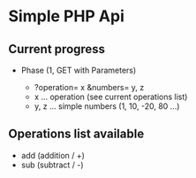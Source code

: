 # Simple PHP Api

## Current progress

- Phase (1, GET with Parameters)

  - ?operation= x &numbers= y, z
  - x ... operation (see current operations list)
  - y, z ... simple numbers (1, 10, -20, 80 ...)

## Operations list available

- add (addition / +)
- sub (subtract / -)
